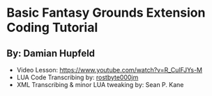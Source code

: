 # Basic Fantasy Grounds Extension Coding Tutorial
## By: Damian Hupfeld


* Video Lesson: https://www.youtube.com/watch?v=R_CulFJYs-M
* LUA Code Transcribing by: [rostbyte000jm](https://www.youtube.com/channel/UCFHVE9_L9ibhp_uTpk9E6oQ)
* XML Transcribing & minor LUA tweaking by: Sean P. Kane
